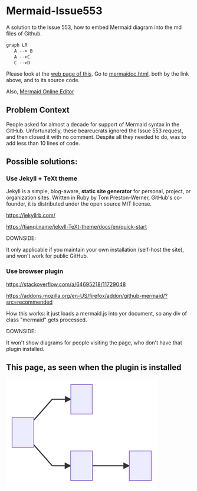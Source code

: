# Mermaid-Issue553
A solution to the Issue 553, how to embed Mermaid diagram into the md files of Github.

```mermaid
graph LR
   A --> B
   A -->C
   C -->D
```

Please look at the [web page of this](https://latitov.github.io/Mermaid-Issue553/). Go to [mermaidoc.html](mermaidoc.html), both by the link above, and to its source code.

Also, [Mermaid Online Editor](https://mermaid-js.github.io/mermaid-live-editor/#/edit/)

## Problem Context

People asked for almost a decade for support of Mermaid syntax in the GitHub. Unfortunatelly, these beareucrats ignored the Issue 553 request, and then closed it with no comment. Despite all they needed to do, was to add less than 10 lines of code.

## Possible solutions:

### Use Jekyll + TeXt theme

Jekyll is a simple, blog-aware, __static site generator__ for personal, project, or organization sites. Written in Ruby by Tom Preston-Werner, GitHub's co-founder, it is distributed under the open source MIT license.

https://jekyllrb.com/

https://tianqi.name/jekyll-TeXt-theme/docs/en/quick-start

DOWNSIDE:

It only applicable if you maintain your own installation (self-host the site), and won't work for public GitHub.

### Use browser plugin

https://stackoverflow.com/a/64695218/11729048

https://addons.mozilla.org/en-US/firefox/addon/github-mermaid/?src=recommended

How this works: it just loads a mermaid.js into yor document, so any div of class "mermaid" gets processed.
 
DOWNSIDE:

It won't show diagrams for people visiting the page, who don't have that plugin installed.

## This page, as seen when the plugin is installed

![](mermaid-diagram-20201229132824.svg)

